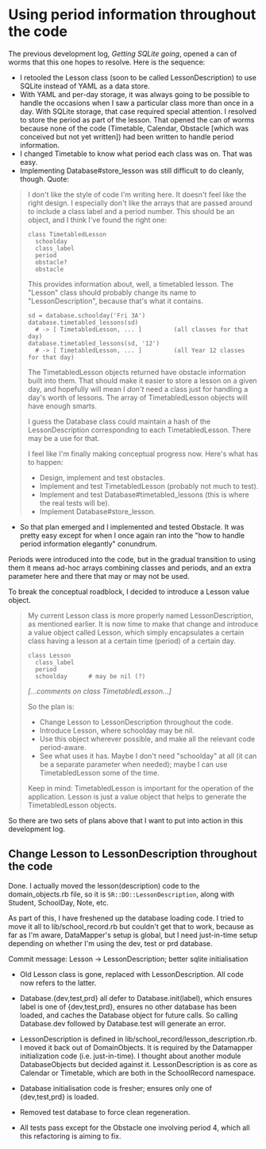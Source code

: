 # Using period information throughout the code

The previous development log, _Getting SQLite going_, opened a can of worms that
this one hopes to resolve. Here is the sequence:

* I retooled the Lesson class (soon to be called LessonDescription) to use
  SQLite instead of YAML as a data store.
* With YAML and per-day storage, it was always going to be possible to handle
  the occasions when I saw a particular class more than once in a day. With
  SQLite storage, that case required special attention. I resolved to store the
  period as part of the lesson. That opened the can of worms because none of the
  code (Timetable, Calendar, Obstacle [which was conceived but not yet written])
  had been written to handle period information.
* I changed Timetable to know what period each class was on. That was easy.
* Implementing Database#store\_lesson was still difficult to do cleanly, though.
  Quote:

> I don't like the style of code I'm writing here. It doesn't feel like the right
> design. I especially don't like the arrays that are passed around to include a
> class label and a period number. This should be an object, and I think I've
> found the right one:
> 
>     class TimetabledLesson
>       schoolday
>       class_label
>       period
>       obstacle?
>       obstacle
> 
> This provides information about, well, a timetabled lesson.  The "Lesson" class
> should probably change its name to "LessonDescription", because that's what it
> contains.
> 
>     sd = database.schoolday('Fri 3A')
>     database.timetabled_lessons(sd)
>       # -> [ TimetabledLesson, ... ]         (all classes for that day)
>     database.timetabled_lessons(sd, '12')
>       # -> [ TimetabledLesson, ... ]         (all Year 12 classes for that day)
> 
> The TimetabledLesson objects returned have obstacle information built into them.
> That should make it easier to store a lesson on a given day, and hopefully will
> mean I _don't_ need a class just for handling a day's worth of lessons. The
> array of TimetabledLesson objects will have enough smarts.
> 
> I guess the Database class could maintain a hash of the LessonDescription
> corresponding to each TimetabledLesson. There may be a use for that.
> 
> I feel like I'm finally making conceptual progress now. Here's what has to
> happen:
> 
> * Design, implement and test obstacles.
> * Implement and test TimetabledLesson (probably not much to test).
> * Implement and test Database#timetabled\_lessons (this is where the real tests
>   will be).
> * Implement Database#store\_lesson.

* So that plan emerged and I implemented and tested Obstacle. It was pretty easy
  except for when I once again ran into the "how to handle period information
  elegantly" conundrum.

Periods were introduced into the code, but in the gradual transition to using
them it means ad-hoc arrays combining classes and periods, and an extra
parameter here and there that may or may not be used.

To break the conceptual roadblock, I decided to introduce a Lesson value object.

> My current Lesson class is more properly named LessonDescription, as mentioned
> earlier. It is now time to make that change and introduce a value object called
> Lesson, which simply encapsulates a certain class having a lesson at a certain
> time (period) of a certain day.
> 
>     class Lesson
>       class_label
>       period
>       schoolday      # may be nil (?)
> 
> _[...comments on class TimetabledLesson...]_
> 
> So the plan is:
> 
> * Change Lesson to LessonDescription throughout the code.
> * Introduce Lesson, where schoolday may be nil.
> * Use this object wherever possible, and make all the relevant code
>   period-aware.
> * See what uses it has. Maybe I don't need "schoolday" at all (it can be a
>   separate parameter when needed); maybe I can use TimetabledLesson some of the
>   time.
> 
> Keep in mind: TimetabledLesson is important for the operation of the
> application. Lesson is just a value object that helps to generate the
> TimetabledLesson objects.

So there are two sets of plans above that I want to put into action in this
development log.

## Change Lesson to LessonDescription throughout the code

Done. I actually moved the lesson(description) code to the domain\_objects.rb
file, so it is `SR::DO::LessonDescription`, along with Student, SchoolDay, Note,
etc.

As part of this, I have freshened up the database loading code. I tried to move
it all to lib/school\_record.rb but couldn't get that to work, because as far as
I'm aware, DataMapper's setup is global, but I need just-in-time setup depending
on whether I'm using the dev, test or prd database.

Commit message: Lesson -> LessonDescription; better sqlite initialisation

* Old Lesson class is gone, replaced with LessonDescription. All code now
  refers to the latter.

* Database.{dev,test,prd} all defer to Database.init(label), which ensures
  label is one of {dev,test,prd}, ensures no other database has been loaded,
  and caches the Database object for future calls. So calling Database.dev
  followed by Database.test will generate an error.

* LessonDescription is defined in lib/school\_record/lesson\_description.rb.
  I moved it back out of DomainObjects. It is required by the Datamapper
  initialization code (i.e. just-in-time). I thought about another module
  DatabaseObjects but decided against it. LessonDescription is as core as
  Calendar or Timetable, which are both in the SchoolRecord namespace.

* Database initialisation code is fresher; ensures only one of
  {dev,test,prd} is loaded.

* Removed test database to force clean regeneration.

* All tests pass except for the Obstacle one involving period 4, which all
  this refactoring is aiming to fix.

